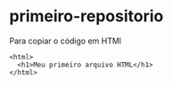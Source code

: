 # primeiro-repositorio

Para copiar o código em HTMl
```
<html>
  <h1>Meu primeiro arquivo HTML</h1>
</html>
```
